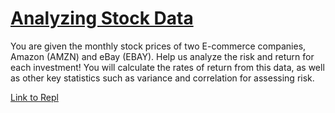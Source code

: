 # [Analyzing Stock Data](https://www.codecademy.com/paths/finance-python/tracks/introduction-to-python-for-finance/modules/calculating-financial-statistics/projects/analyzing-stock-data)
You are given the monthly stock prices of two E-commerce companies, Amazon (AMZN) and eBay (EBAY). Help us analyze the risk and return for each investment! You will calculate the rates of return from this data, as well as other key statistics such as variance and correlation for assessing risk.

[Link to Repl](https://repl.it/@lendoo73/Analyzestockdata)
